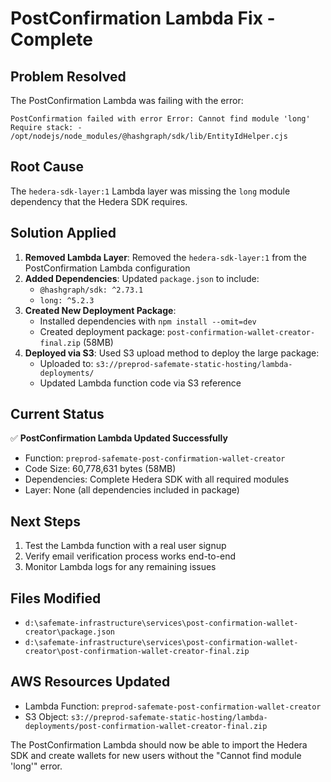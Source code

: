 # PostConfirmation Lambda Fix - Complete

## Problem Resolved
The PostConfirmation Lambda was failing with the error:
```
PostConfirmation failed with error Error: Cannot find module 'long' 
Require stack: - /opt/nodejs/node_modules/@hashgraph/sdk/lib/EntityIdHelper.cjs
```

## Root Cause
The `hedera-sdk-layer:1` Lambda layer was missing the `long` module dependency that the Hedera SDK requires.

## Solution Applied
1. **Removed Lambda Layer**: Removed the `hedera-sdk-layer:1` from the PostConfirmation Lambda configuration
2. **Added Dependencies**: Updated `package.json` to include:
   - `@hashgraph/sdk: ^2.73.1`
   - `long: ^5.2.3`
3. **Created New Deployment Package**: 
   - Installed dependencies with `npm install --omit=dev`
   - Created deployment package: `post-confirmation-wallet-creator-final.zip` (58MB)
4. **Deployed via S3**: Used S3 upload method to deploy the large package:
   - Uploaded to: `s3://preprod-safemate-static-hosting/lambda-deployments/`
   - Updated Lambda function code via S3 reference

## Current Status
✅ **PostConfirmation Lambda Updated Successfully**
- Function: `preprod-safemate-post-confirmation-wallet-creator`
- Code Size: 60,778,631 bytes (58MB)
- Dependencies: Complete Hedera SDK with all required modules
- Layer: None (all dependencies included in package)

## Next Steps
1. Test the Lambda function with a real user signup
2. Verify email verification process works end-to-end
3. Monitor Lambda logs for any remaining issues

## Files Modified
- `d:\safemate-infrastructure\services\post-confirmation-wallet-creator\package.json`
- `d:\safemate-infrastructure\services\post-confirmation-wallet-creator\post-confirmation-wallet-creator-final.zip`

## AWS Resources Updated
- Lambda Function: `preprod-safemate-post-confirmation-wallet-creator`
- S3 Object: `s3://preprod-safemate-static-hosting/lambda-deployments/post-confirmation-wallet-creator-final.zip`

The PostConfirmation Lambda should now be able to import the Hedera SDK and create wallets for new users without the "Cannot find module 'long'" error.
